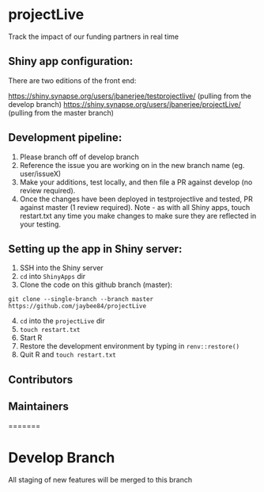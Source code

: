 # projectLive
Track the impact of our funding partners in real time

## Shiny app configuration:
There are two editions of the front end:

https://shiny.synapse.org/users/jbanerjee/testprojectlive/ (pulling from the develop branch)
https://shiny.synapse.org/users/jbanerjee/projectLive/ (pulling from the master branch)

## Development pipeline:
1. Please branch off of develop branch
2. Reference the issue you are working on in the new branch name (eg. user/issueX)
3. Make your additions, test locally, and then file a PR against develop (no review required). 
4. Once the changes have been deployed in testprojectlive and tested, PR against master (1 review required). 
Note - as with all Shiny apps, touch restart.txt any time you make changes to make sure they are reflected in your testing.

## Setting up the app in Shiny server:
1. SSH into the Shiny server 
2. `cd` into `ShinyApps` dir 
3. Clone the code on this github branch (master):

`git clone --single-branch --branch master https://github.com/jaybee84/projectLive`

4. `cd` into the `projectLive` dir
5. `touch restart.txt`
6. Start R
7. Restore the development environment by typing in `renv::restore()`
8. Quit R and `touch restart.txt`

## Contributors

## Maintainers
=======
# Develop Branch
All staging of new features will be merged to this branch
